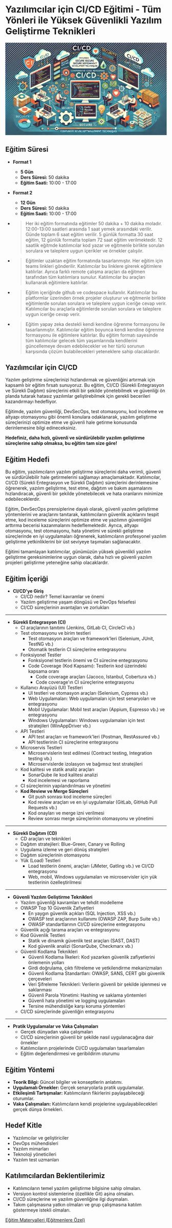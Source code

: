 # Yazılımcılar için CI/CD Eğitimi - Tüm Yönleri ile Yüksek Güvenlikli Yazılım Geliştirme Teknikleri

![](ci-cd.webp)

## **Eğitim Süresi**

- **Format 1**
  - **5 Gün**
  - **Ders Süresi:** 50 dakika
  - **Eğitim Saati:** 10:00 - 17:00

- **Format 2**
  - **12 Gün**
  - **Ders Süresi:** 50 dakika
  - **Eğitim Saati:** 10:00 - 17:00

- > Her iki eğitim formatında eğitimler 50 dakika + 10 dakika moladır. 12:00-13:00 saatleri arasında 1 saat yemek arasındaki verilir. Günde toplam 6 saat eğitim verilir. 5 günlük formatta 30 saat eğitim, 12 günlük formatta toplam 72 saat eğitim verilmektedir. 12 saatlik eğitmde katılımcılar kod yazar ve eğitmenle birlikte sorulan sorulara ve taleplere uygun içerikler ve örnekler çalışılır.

- > Eğitimler uzaktan eğitim formatında tasarlanmıştır. Her eğitim için teams linkleri gönderilir. Katılımcılar bu linklere girerek eğitimlere katılırlar. Ayrıca farklı remote çalışma araçları da eğitmen tarafından tüm katılımlara sunulur. Katılımcılar bu araçları kullanarak eğitimlere katılırlar. 

- > Eğitim içeriğinde github ve codespace kullanılır. Katılımcılar bu platformlar üzerinden örnek projeler oluşturur ve eğitmenle birlikte eğitimlerde sorulan sorulara ve taleplere uygun iceriğe cevap verir. Katılımcılar bu araçlarla eğitimlerde sorulan sorulara ve taleplere uygun iceriğe cevap verir.

- > Eğitim yapay zeka destekli kendi kendine öğrenme formasyonu ile tasarlanmıştır. Katılımcılar eğitim boyunca kendi kendine öğrenme formasyonu ile eğitimlere katılırlar. Bu eğitim formatı sayesinde tüm katılımcılar gelecek tüm yaşamlarında kendilerini güncellemeye devam edebilecekler ve her türlü sorunun karşısında çözüm bulabilecekleri yeteneklere sahip olacaklardır.  

## **Yazılımcılar için CI/CD**

Yazılım geliştirme süreçlerinizi hızlandırmak ve güvenliğini artırmak için kapsamlı bir eğitim fırsatı sunuyoruz. Bu eğitim, CI/CD (Sürekli Entegrasyon ve Sürekli Dağıtım) süreçlerini etkili bir şekilde yönetebilmek ve güvenliği ön planda tutarak hatasız yazılımlar geliştirebilmek için gerekli becerileri kazandırmayı hedefliyor.

Eğitimde, yazılım güvenliği, DevSecOps, test otomasyonu, kod inceleme ve altyapı otomasyonu gibi önemli konulara odaklanarak, yazılım geliştirme süreçlerinizi optimize etme ve güvenli hale getirme konusunda derinlemesine bilgi edineceksiniz.

**Hedefiniz, daha hızlı, güvenli ve sürdürülebilir yazılım geliştirme süreçlerine sahip olmaksa, bu eğitim tam size göre!**

## **Eğitim Hedefi**

Bu eğitim, yazılımcıların yazılım geliştirme süreçlerini daha verimli, güvenli ve sürdürülebilir hale getirmelerini sağlamayı amaçlamaktadır. Katılımcılar, CI/CD (Sürekli Entegrasyon ve Sürekli Dağıtım) süreçlerini derinlemesine öğrenerek, yazılım geliştirme, test etme, dağıtım ve bakım aşamalarını hızlandıracak, güvenli bir şekilde yönetebilecek ve hata oranlarını minimize edebileceklerdir.

Eğitim, DevSecOps prensiplerine dayalı olarak, güvenli yazılım geliştirme yöntemlerini ve araçlarını tanıtarak, katılımcıların güvenlik açıklarını tespit etme, kod inceleme süreçlerini optimize etme ve yazılımın güvenliğini arttırma becerisi kazanmalarını hedeflemektedir. Ayrıca, altyapı otomasyonu, test otomasyonu, hata yönetimi ve sürekli geliştirme süreçlerinde en iyi uygulamaları öğrenerek, katılımcıların profesyonel yazılım geliştirme yetkinliklerini bir üst seviyeye taşımaları sağlanacaktır.

Eğitimi tamamlayan katılımcılar, günümüzün yüksek güvenlikli yazılım geliştirme gereksinimlerine uygun olarak, daha hızlı ve güvenli yazılım projeleri geliştirme yeteneğine sahip olacaklardır.

<div style="page-break-after: always;"></div>

## **Eğitim İçeriği**

- **CI/CD’ye Giriş**  
  - CI/CD nedir? Temel kavramlar ve önemi  
  - Yazılım geliştirme yaşam döngüsü ve DevOps felsefesi  
  - CI/CD süreçlerinin avantajları ve zorlukları  

---

- **Sürekli Entegrasyon (CI)**  
  - CI araçlarının tanıtımı (Jenkins, GitLab CI, CircleCI vb.)  
  - Test otomasyonu ve birim testleri  
    - Test otomasyon araçları ve framework’leri (Selenium, JUnit, TestNG vb.)  
    - Otomatik testlerin CI süreçlerine entegrasyonu  
  - Fonksiyonel Testler  
    - Fonksiyonel testlerin önemi ve CI sürecine entegrasyonu  
    - Code Coverage (Kod Kapsamı): Testlerin kod üzerindeki kapsama oranı  
      - Code coverage araçları (Jacoco, Istanbul, Cobertura vb.)  
      - Code coverage'ın CI süreçlerine entegrasyonu  
  - Kullanıcı Arayüzü (UI) Testleri  
    - UI testleri ve otomasyon araçları (Selenium, Cypress vb.)  
    - Web Uygulamaları: Web uygulamaları için test senaryoları ve entegrasyonu  
    - Mobil Uygulamalar: Mobil test araçları (Appium, Espresso vb.) ve entegrasyonu  
    - Windows Uygulamaları: Windows uygulamaları için test stratejileri (WinAppDriver vb.)  
  - API Testleri  
    - API test araçları ve framework'leri (Postman, RestAssured vb.)  
    - API testlerinin CI süreçlerine entegrasyonu  
  - Microservis Testleri  
    - Microservislerin test edilmesi (Contract testing, Integration testing vb.)  
    - Microservislerde izolasyon ve bağımsız test stratejileri  
  - Kod kalitesi ve statik analiz araçları  
    - SonarQube ile kod kalitesi analizi  
    - Kod incelemesi ve raporlama  
  - CI süreçlerinin yapılandırılması ve yönetimi  
  - **Kod Review ve Merge Süreçleri**  
    - Git push sonrası kod inceleme süreçleri  
    - Kod review araçları ve en iyi uygulamalar (GitLab, GitHub Pull Requests vb.)  
    - Kod onayları ve merge izni verilmesi  
    - Review sonrası merge süreçlerinin otomasyonu ve yönetimi  

---

- **Sürekli Dağıtım (CD)**  
  - CD araçları ve teknikleri  
  - Dağıtım stratejileri: Blue-Green, Canary ve Rolling  
  - Uygulama izleme ve geri dönüş stratejileri  
  - Dağıtım süreçlerinin otomasyonu  
  - Yük (Load) Testleri  
    - Load testlerin önemi, araçları (JMeter, Gatling vb.) ve CI/CD entegrasyonu  
    - Web, mobil, Windows uygulamaları ve microservisler için yük testlerinin özelleştirilmesi  

---

- **Güvenli Yazılım Geliştirme Teknikleri**  
  - Yazılım güvenliği kavramları ve tehdit modelleme  
  - OWASP Top 10 Güvenlik Zafiyetleri  
    - En yaygın güvenlik açıkları (SQL Injection, XSS vb.)  
    - OWASP test araçlarının kullanımı (OWASP ZAP, Burp Suite vb.)  
    - OWASP standartlarının CI/CD süreçlerine entegrasyonu  
  - Güvenlik açığı tarama araçları ve entegrasyonu  
  - Kod Güvenlik Testleri  
    - Statik ve dinamik güvenlik test araçları (SAST, DAST)  
    - Kod güvenlik analizi (SonarQube, Checkmarx vb.)  
  - Güvenli Kodlama Teknikleri  
    - Güvenli Kodlama İlkeleri: Kod yazarken güvenlik zafiyetlerini önlemenin yolları  
    - Girdi doğrulama, çıktı filtreleme ve yetkilendirme mekanizmaları  
    - Güvenli Kodlama Standartları: OWASP, SANS, CERT gibi güvenlik çerçeveleri  
    - Veri Şifreleme Teknikleri: Verilerin güvenli bir şekilde işlenmesi ve saklanması  
    - Güvenli Parola Yönetimi: Hashing ve saklama yöntemleri  
    - Güvenli hata yönetimi ve logging uygulamaları  
    - Tersine mühendisliğe karşı koruma yöntemleri  
  - CI/CD süreçlerinde güvenliğin entegrasyonu  

---

- **Pratik Uygulamalar ve Vaka Çalışmaları**  
  - Gerçek dünyadan vaka çalışmaları  
  - CI/CD süreçlerinin güvenli bir şekilde nasıl uygulanacağına dair örnekler  
  - Katılımcıların projelerinde CI/CD uygulamaları tasarlamaları  
  - Eğitim değerlendirmesi ve geribildirim oturumu  

<div style="page-break-after: always;"></div>

## **Eğitim Yöntemi**

- **Teorik Bilgi:** Güncel bilgiler ve konseptlerin anlatımı.
- **Uygulamalı Örnekler:** Gerçek senaryolarla pratik uygulamalar.
- **Etkileşimli Tartışmalar:** Katılımcıların fikirlerini paylaşabileceği oturumlar.
- **Vaka Çalışmaları:** Katılımcıların kendi projelerine uygulayabilecekleri gerçek dünya örnekleri.

## **Hedef Kitle**

- Yazılımcılar ve geliştiriciler
- DevOps mühendisleri
- Yazılım mimarları
- Teknoloji yöneticileri
- Yazılım test uzmanları

## **Katılımcılardan Beklentilerimiz**

- Katılımcıların temel yazılım geliştirme bilgisine sahip olmaları.
- Versiyon kontrol sistemlerine (özellikle Git) aşina olmaları.
- CI/CD süreçlerine ve yazılım güvenliğine ilgi duymaları.
- Takım çalışmasına yatkın olmaları ve grup çalışmasına katılım göstermeye istekli olmaları.

[Eğitim Materyalleri (Eğitmenlere Özel)](https://github.com/TuncerKARAARSLAN-VB/training-kit-yazilimcilar-icin-ileri-seviye-ci-cd-egitimi)
